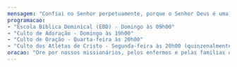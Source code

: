 ```yaml
---
mensagem: "Confiai no Senhor perpetuamente, porque o Senhor Deus é uma rocha eterna. - Isaías 26:4"
programacao:
- "Escola Bíblica Dominical (EBD) - Domingo às 09h00"
- "Culto de Adoração - Domingo às 19h00"
- "Culto de Oração - Quarta-feira às 20h00"
- "Culto dos Atletas de Cristo - Segunda-feira às 20h00 (quinzenalmente)"
oracao: "Ore por nossos missionários, pelos enfermos e pelas famílias da igreja."
---
```

